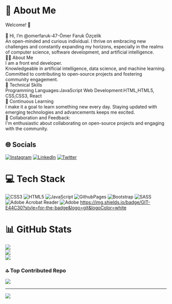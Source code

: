 
# 💫 About Me
Welcome! 👋
<br><br>👋 Hi, I’m @omerfaruk-47-Ömer Faruk Özçelik<br>An open-minded and curious individual. I thrive on embracing new challenges and constantly expanding my horizons, especially in the realms of computer science, software development, and artificial intelligence. <br>
👨‍💻 About Me <br>I am a front end developer.<br>Knowledgeable in artificial intelligence, data science, and machine learning.<br>Committed to contributing to open-source projects and fostering community engagement. <br>
🔧 Technical Skills <br>
Programming Languages:JavaScript Web Development:HTML,HTML5, CSS,CSS3, React <br>
🌱 Continuous Learning<br>
I make it a goal to learn something new every day. Staying updated with emerging technologies and advancements keeps me excited.<br>
🤝 Collaboration and Feedback:<br>
I'm enthusiastic about collaborating on open-source projects and engaging with the community.



## 🌐 Socials
[![Instagram](https://img.shields.io/badge/Instagram-%23E4405F.svg?logo=Instagram&logoColor=white)](https://instagram.com/ozcelikomar47) [![LinkedIn](https://img.shields.io/badge/LinkedIn-%230077B5.svg?logo=linkedin&logoColor=white)](https://linkedin.com/in/in/ömer-faruk-özçelik-5b9155294) [![Twitter](https://img.shields.io/badge/Twitter-%231DA1F2.svg?logo=Twitter&logoColor=white)](https://twitter.com/https://x.com/Omerfarukmrdin) 

# 💻 Tech Stack
![CSS3](https://img.shields.io/badge/css3-%231572B6.svg?style=for-the-badge&logo=css3&logoColor=white) ![HTML5](https://img.shields.io/badge/html5-%23E34F26.svg?style=for-the-badge&logo=html5&logoColor=white) ![JavaScript](https://img.shields.io/badge/javascript-%23323330.svg?style=for-the-badge&logo=javascript&logoColor=%23F7DF1E) ![GithubPages](https://img.shields.io/badge/github%20pages-121013?style=for-the-badge&logo=github&logoColor=white) ![Bootstrap](https://img.shields.io/badge/bootstrap-%238511FA.svg?style=for-the-badge&logo=bootstrap&logoColor=white) ![SASS](https://img.shields.io/badge/SASS-hotpink.svg?style=for-the-badge&logo=SASS&logoColor=white) ![Adobe Acrobat Reader](https://img.shields.io/badge/Adobe%20Acrobat%20Reader-EC1C24.svg?style=for-the-badge&logo=Adobe%20Acrobat%20Reader&logoColor=white) ![Adobe](https://img.shields.io/badge/adobe-%23FF0000.svg?style=for-the-badge&logo=adobe&logoColor=white) https://img.shields.io/badge/GIT-E44C30?style=for-the-badge&logo=git&logoColor=white
# 📊 GitHub Stats
![](https://github-readme-stats.vercel.app/api?username=omerfaruk-47&theme=radical&hide_border=false&include_all_commits=false&count_private=false)<br/>
![](https://github-readme-streak-stats.herokuapp.com/?user=omerfaruk-47&theme=radical&hide_border=false)<br/>
![](https://github-readme-stats.vercel.app/api/top-langs/?username=omerfaruk-47&theme=radical&hide_border=false&include_all_commits=false&count_private=false&layout=compact)

### 🔝 Top Contributed Repo
![](https://github-contributor-stats.vercel.app/api?username=omerfaruk-47&limit=5&theme=radical&combine_all_yearly_contributions=true)

---
[![](https://visitcount.itsvg.in/api?id=omerfaruk-47&icon=0&color=7)](https://visitcount.itsvg.in)

<!-- Proudly created with GPRM ( https://gprm.itsvg.in ) -->

